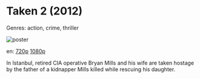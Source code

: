 # Taken 2 (2012)

Genres: action, crime, thriller

![poster](http://image.tmdb.org/t/p/w500/rE90HOAZFjlYLGf0e9K4VQQyIAn.jpg)

en:
  [720p](magnet:?xt=urn:btih:957733FA97AE8ACC5E98127DB5FCCC0C9DC54853&tr=udp://glotorrents.pw:6969/announce&tr=udp://tracker.opentrackr.org:1337/announce&tr=udp://torrent.gresille.org:80/announce&tr=udp://tracker.openbittorrent.com:80&tr=udp://tracker.coppersurfer.tk:6969&tr=udp://tracker.leechers-paradise.org:6969&tr=udp://p4p.arenabg.ch:1337&tr=udp://tracker.internetwarriors.net:1337)
  [1080p](magnet:?xt=urn:btih:8C3868B3D1B54BB38AD89DF15EB8DD21C0105D47&tr=udp://glotorrents.pw:6969/announce&tr=udp://tracker.opentrackr.org:1337/announce&tr=udp://torrent.gresille.org:80/announce&tr=udp://tracker.openbittorrent.com:80&tr=udp://tracker.coppersurfer.tk:6969&tr=udp://tracker.leechers-paradise.org:6969&tr=udp://p4p.arenabg.ch:1337&tr=udp://tracker.internetwarriors.net:1337)
  


In Istanbul, retired CIA operative Bryan Mills and his wife are taken hostage by the father of a kidnapper Mills killed while rescuing his daughter.